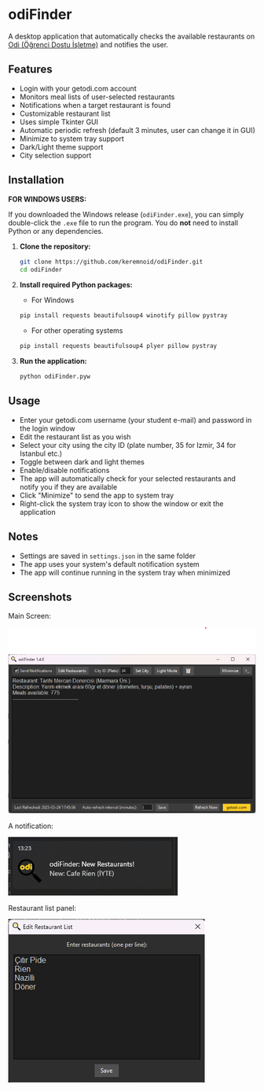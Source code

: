 # odiFinder

A desktop application that automatically checks the available restaurants on [Odi (Öğrenci Dostu İşletme)](https://getodi.com/) and notifies the user.

## Features

- Login with your getodi.com account
- Monitors meal lists of user-selected restaurants
- Notifications when a target restaurant is found
- Customizable restaurant list
- Uses simple Tkinter GUI
- Automatic periodic refresh (default 3 minutes, user can change it in GUI)
- Minimize to system tray support
- Dark/Light theme support
- City selection support

## Installation

**FOR WINDOWS USERS:**

If you downloaded the Windows release (`odiFinder.exe`), you can simply double-click the `.exe` file to run the program. You do **not** need to install Python or any dependencies.

1. **Clone the repository:**
   ```sh
   git clone https://github.com/keremnoid/odiFinder.git
   cd odiFinder
   ```

2. **Install required Python packages:**

   - For Windows
   ```sh
   pip install requests beautifulsoup4 winotify pillow pystray
   ```
   - For other operating systems
   ```sh
   pip install requests beautifulsoup4 plyer pillow pystray
   ```

3. **Run the application:**
   ```sh
   python odiFinder.pyw
   ```

## Usage

- Enter your getodi.com username (your student e-mail) and password in the login window
- Edit the restaurant list as you wish
- Select your city using the city ID (plate number, 35 for Izmir, 34 for Istanbul etc.)
- Toggle between dark and light themes
- Enable/disable notifications
- The app will automatically check for your selected restaurants and notify you if they are available
- Click "Minimize" to send the app to system tray
- Right-click the system tray icon to show the window or exit the application

## Notes

- Settings are saved in `settings.json` in the same folder
- The app uses your system's default notification system
- The app will continue running in the system tray when minimized

## Screenshots

Main Screen:

![Main Screen](https://github.com/keremnoid/odiFinder/blob/main/Screenshots/mainScreen.png?raw=true)

A notification:

![Notification](https://github.com/keremnoid/odiFinder/blob/main/Screenshots/notification.png?raw=true)

Restaurant list panel:

![Restaurant list panel](https://github.com/keremnoid/odiFinder/blob/main/Screenshots/restaurantlist.png?raw=true)
